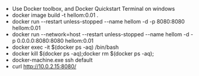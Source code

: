 * Use Docker toolbox, and Docker Quickstart Terminal on windows
* docker image build -t hellom:0.01 . 
* docker run --restart unless-stopped --name hellom -d -p 8080:8080 hellom:0.01 
* docker run --network=host --restart unless-stopped --name hellom -d -p 0.0.0.0:8080:8080 hellom:0.01 
* docker exec -it $(docker ps -aq) /bin/bash
* docker kill $(docker ps -aq);docker rm $(docker ps -aq);
* docker-machine.exe ssh default
* curl http://10.0.2.15:8080/